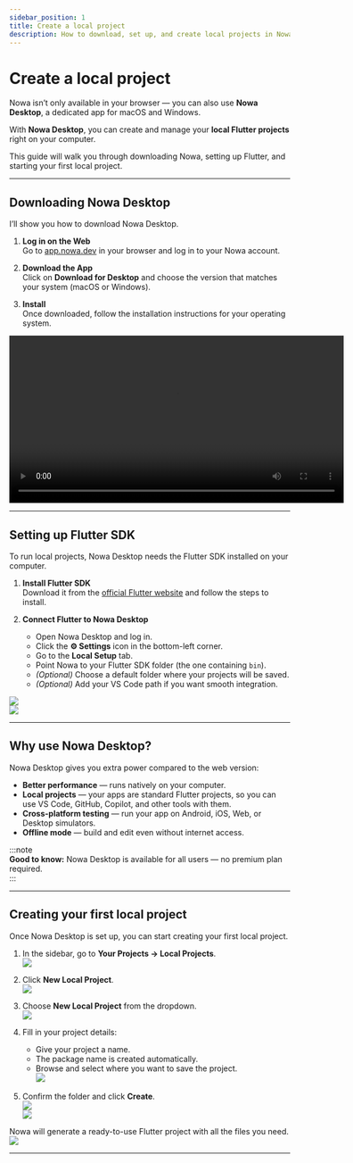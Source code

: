 ```yaml
---
sidebar_position: 1
title: Create a local project
description: How to download, set up, and create local projects in Nowa Desktop
---
```


# Create a local project

Nowa isn’t only available in your browser — you can also use **Nowa Desktop**, a dedicated app for macOS and Windows.  

With **Nowa Desktop**, you can create and manage your **local Flutter projects** right on your computer. 

This guide will walk you through downloading Nowa, setting up Flutter, and starting your first local project.

---

## Downloading Nowa Desktop

I’ll show you how to download Nowa Desktop.

1. **Log in on the Web**  
   Go to [app.nowa.dev](https://app.nowa.dev) in your browser and log in to your Nowa account.

2. **Download the App**  
   Click on **Download for Desktop** and choose the version that matches your system (macOS or Windows).

3. **Install**  
   Once downloaded, follow the installation instructions for your operating system.

<video width="600" controls>
  <source src="/videos/desktopversion/Download.webm" type="video/mp4" />
</video>

---

## Setting up Flutter SDK

To run local projects, Nowa Desktop needs the Flutter SDK installed on your computer.

1. **Install Flutter SDK**  
   Download it from the [official Flutter website](https://flutter.dev/docs/get-started/install) and follow the steps to install.

2. **Connect Flutter to Nowa Desktop**  
   - Open Nowa Desktop and log in.  
   - Click the **⚙️ Settings** icon in the bottom-left corner.  
   - Go to the **Local Setup** tab.  
   - Point Nowa to your Flutter SDK folder (the one containing `bin`).  
   - *(Optional)* Choose a default folder where your projects will be saved.  
   - *(Optional)* Add your VS Code path if you want smooth integration.  

![](/img/nowadesktop/1.png)  
![](/img/nowadesktop/2.png)

---

## Why use Nowa Desktop?

Nowa Desktop gives you extra power compared to the web version:

- **Better performance** — runs natively on your computer.  
- **Local projects** — your apps are standard Flutter projects, so you can use VS Code, GitHub, Copilot, and other tools with them.  
- **Cross-platform testing** — run your app on Android, iOS, Web, or Desktop simulators.  
- **Offline mode** — build and edit even without internet access.  

:::note  
**Good to know:** Nowa Desktop is available for all users — no premium plan required.  
:::

---

## Creating your first local project

Once Nowa Desktop is set up, you can start creating your first local project.

1. In the sidebar, go to **Your Projects → Local Projects**.  
   ![](/img/nowadesktop/createlocalproject/1.png)

2. Click **New Local Project**.  
   ![](/img/nowadesktop/createlocalproject/2.png)

3. Choose **New Local Project** from the dropdown.  
   ![](/img/nowadesktop/createlocalproject/3.png)

4. Fill in your project details:  
   - Give your project a name.  
   - The package name is created automatically.  
   - Browse and select where you want to save the project.  
   ![](/img/nowadesktop/createlocalproject/4.png)

5. Confirm the folder and click **Create**.  
   ![](/img/nowadesktop/createlocalproject/5.png)  
   ![](/img/nowadesktop/createlocalproject/6.png)

Nowa will generate a ready-to-use Flutter project with all the files you need.  
![](/img/nowadesktop/createlocalproject/7.png)

---